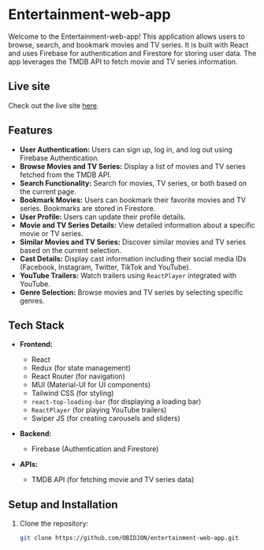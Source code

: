 # Entertainment-web-app

Welcome to the Entertainment-web-app! This application allows users to browse, search, and bookmark movies and TV series. It is built with React and uses Firebase for authentication and Firestore for storing user data. The app leverages the TMDB API to fetch movie and TV series information.

## Live site
Check out the live site [here](https://entertainment-web-app-e6674.web.app/).

## Features

- **User Authentication:** Users can sign up, log in, and log out using Firebase Authentication.
- **Browse Movies and TV Series:** Display a list of movies and TV series fetched from the TMDB API.
- **Search Functionality:** Search for movies, TV series, or both based on the current page.
- **Bookmark Movies:** Users can bookmark their favorite movies and TV series. Bookmarks are stored in Firestore.
- **User Profile:** Users can update their profile details.
- **Movie and TV Series Details:** View detailed information about a specific movie or TV series.
- **Similar Movies and TV Series:** Discover similar movies and TV series based on the current selection.
- **Cast Details:** Display cast information including their social media IDs (Facebook, Instagram, Twitter, TikTok and YouTube).
- **YouTube Trailers:** Watch trailers using `ReactPlayer` integrated with YouTube.
- **Genre Selection:** Browse movies and TV series by selecting specific genres.

## Tech Stack

- **Frontend:**
  - React
  - Redux (for state management)
  - React Router (for navigation)
  - MUI (Material-UI for UI components)
  - Tailwind CSS (for styling)
  - `react-top-loading-bar` (for displaying a loading bar)
  - `ReactPlayer` (for playing YouTube trailers)
  - Swiper JS (for creating carousels and sliders)

- **Backend:**
  - Firebase (Authentication and Firestore)

- **APIs:**
  - TMDB API (for fetching movie and TV series data)

## Setup and Installation

1. Clone the repository:

   ```sh
   git clone https://github.com/OBIDJ0N/entertainment-web-app.git
